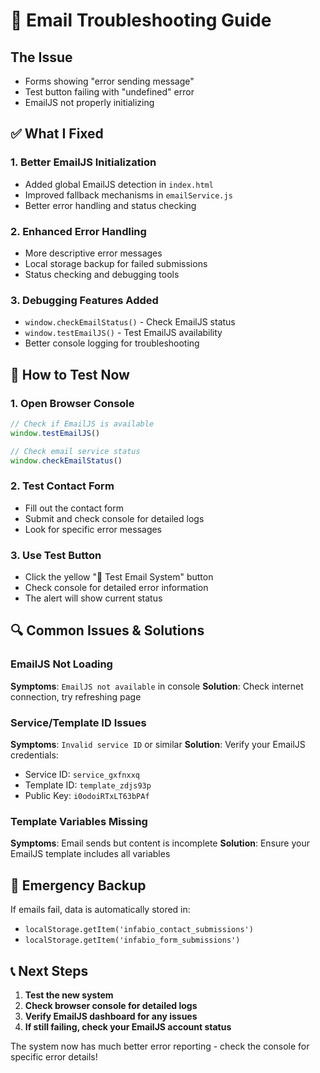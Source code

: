 # 🔧 Email Troubleshooting Guide

## The Issue
- Forms showing "error sending message"
- Test button failing with "undefined" error
- EmailJS not properly initializing

## ✅ What I Fixed

### 1. **Better EmailJS Initialization**
- Added global EmailJS detection in `index.html`
- Improved fallback mechanisms in `emailService.js`
- Better error handling and status checking

### 2. **Enhanced Error Handling**
- More descriptive error messages
- Local storage backup for failed submissions
- Status checking and debugging tools

### 3. **Debugging Features Added**
- `window.checkEmailStatus()` - Check EmailJS status
- `window.testEmailJS()` - Test EmailJS availability
- Better console logging for troubleshooting

## 🧪 How to Test Now

### 1. **Open Browser Console**
```javascript
// Check if EmailJS is available
window.testEmailJS()

// Check email service status
window.checkEmailStatus()
```

### 2. **Test Contact Form**
- Fill out the contact form
- Submit and check console for detailed logs
- Look for specific error messages

### 3. **Use Test Button**
- Click the yellow "🧪 Test Email System" button
- Check console for detailed error information
- The alert will show current status

## 🔍 Common Issues & Solutions

### **EmailJS Not Loading**
**Symptoms**: `EmailJS not available` in console
**Solution**: Check internet connection, try refreshing page

### **Service/Template ID Issues**
**Symptoms**: `Invalid service ID` or similar
**Solution**: Verify your EmailJS credentials:
- Service ID: `service_gxfnxxq`
- Template ID: `template_zdjs93p`
- Public Key: `i0odoiRTxLT63bPAf`

### **Template Variables Missing**
**Symptoms**: Email sends but content is incomplete
**Solution**: Ensure your EmailJS template includes all variables

## 🚨 Emergency Backup
If emails fail, data is automatically stored in:
- `localStorage.getItem('infabio_contact_submissions')`
- `localStorage.getItem('infabio_form_submissions')`

## 📞 Next Steps
1. **Test the new system**
2. **Check browser console for detailed logs**
3. **Verify EmailJS dashboard for any issues**
4. **If still failing, check your EmailJS account status**

The system now has much better error reporting - check the console for specific error details!
